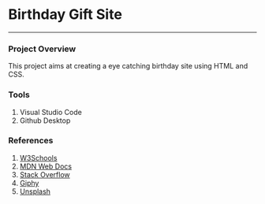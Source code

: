 # Birthday Gift Site
---
### Project Overview
This project aims at creating a eye catching birthday site using HTML and CSS.

### Tools
1. Visual Studio Code
2. Github Desktop

### References
1. [W3Schools](https://w3schools.com)
2. [MDN Web Docs](https://developer.mozilla.org)
3. [Stack Overflow](https://stackoverflow.com)
4. [Giphy](https://giphy.com)
5. [Unsplash](https://unsplash.com)
 
